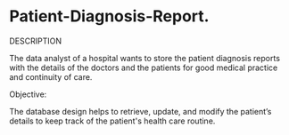 # Patient-Diagnosis-Report.

DESCRIPTION

The data analyst of a hospital wants to store the patient diagnosis reports with the details of the doctors and the patients for good medical practice and continuity of care.

 

Objective:

The database design helps to retrieve, update, and modify the patient’s details to keep track of the patient's health care routine.

